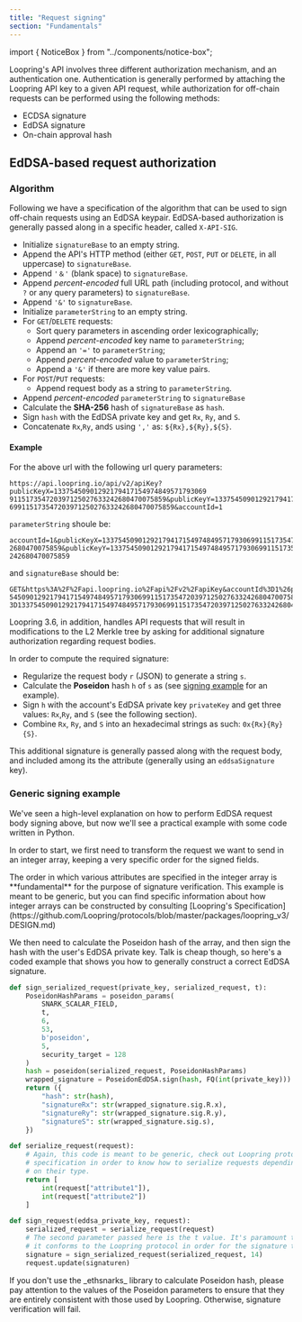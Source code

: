```yaml
---
title: "Request signing"
section: "Fundamentals"
---
```


import { NoticeBox } from "../components/notice-box";

Loopring's API involves three different authorization mechanism, and an authentication one.
Authentication is generally performed by attaching the Loopring API key to a given API request, while authorization for off-chain requests can be performed using the following methods:

-   ECDSA signature
-   EdDSA signature
-   On-chain approval hash

## EdDSA-based request authorization

### Algorithm

Following we have a specification of the algorithm that can be used to sign off-chain requests using an EdDSA keypair.
EdDSA-based authorization is generally passed along in a specific header, called `X-API-SIG`.

-   Initialize `signatureBase` to an empty string.
-   Append the API's HTTP method (either `GET`, `POST`, `PUT` or `DELETE`, in all uppercase) to `signatureBase`.
-   Append `'＆'` (blank space) to `signatureBase`.
-   Append _percent-encoded_ full URL path (including protocol, and without `?` or any query parameters) to `signatureBase`.
-   Append `'&'` to `signatureBase`.
-   Initialize `parameterString` to an empty string.
-   For `GET`/`DELETE` requests:
    -   Sort query parameters in ascending order lexicographically;
    -   Append _percent-encoded_ key name to `parameterString`;
    -   Append an `'='` to `parameterString`;
    -   Append _percent-encoded_ value to `parameterString`;
    -   Append a `'&'` if there are more key value pairs.
-   For `POST`/`PUT` requests:
    -   Append request body as a string to `parameterString`.
-   Append _percent-encoded_ `parameterString` to `signatureBase`
-   Calculate the **SHA-256** hash of `signatureBase` as `hash`.
-   Sign `hash` with the EdDSA private key and get `Rx`, `Ry`, and `S`.
-   Concatenate `Rx`,`Ry`, and`S` using `','` as: `${Rx},${Ry},${S}`.

#### Example

For the above url with the following url query parameters:

```
https://api.loopring.io/api/v2/apiKey?publicKeyX=13375450901292179417154974849571793069
911517354720397125027633242680470075859&publicKeyY=133754509012921794171549748495717930
69911517354720397125027633242680470075859&accountId=1
```

`parameterString` shoule be:

```
accountId=1&publicKeyX=1337545090129217941715497484957179306991151735472039712502763324
2680470075859&publicKeyY=13375450901292179417154974849571793069911517354720397125027633
242680470075859
```

and `signatureBase` should be:

```
GET&https%3A%2F%2Fapi.loopring.io%2Fapi%2Fv2%2FapiKey&accountId%3D1%26publicKeyX%3D1337
5450901292179417154974849571793069911517354720397125027633242680470075859%26publicKeyY%
3D13375450901292179417154974849571793069911517354720397125027633242680470075859
```

Loopring 3.6, in addition, handles API requests that will result in modifications to the L2 Merkle tree by asking for additional signature authorization regarding request bodies.

In order to compute the required signature:

-   Regularize the request body `r` (JSON) to generate a string `s`.
-   Calculate the **Poseidon** hash `h` of `s` as (see [signing example](#signing-orders) for an example).
-   Sign `h` with the account's EdDSA private key `privateKey` and get three values: `Rx`,`Ry`, and `S` (see the following section).
-   Combine `Rx`, `Ry`, and `S` into an hexadecimal strings as such: `0x{Rx}{Ry}{S}`.

This additional signature is generally passed along with the request body, and included among its the attribute (generally using an `eddsaSignature` key).

### Generic signing example

We've seen a high-level explanation on how to perform EdDSA request body signing above, but now we'll see a practical example with some code written in Python.

In order to start, we first need to transform the request we want to send in an integer array, keeping a very specific order for the signed fields.

<NoticeBox mode="warning">
    The order in which various attributes are specified in the integer array is **fundamental** for the purpose of signature verification.
    This example is meant to be generic, but you can find specific information about how integer arrays can be constructed by consulting [Loopring's
    Specification](https://github.com/Loopring/protocols/blob/master/packages/loopring_v3/DESIGN.md)
</NoticeBox>

We then need to calculate the Poseidon hash of the array, and then sign the hash with the user's EdDSA private key.
Talk is cheap though, so here's a coded example that shows you how to generally construct a correct EdDSA signature.

```python
def sign_serialized_request(private_key, serialized_request, t):
    PoseidonHashParams = poseidon_params(
        SNARK_SCALAR_FIELD,
        t,
        6,
        53,
        b'poseidon',
        5,
        security_target = 128
    )
    hash = poseidon(serialized_request, PoseidonHashParams)
    wrapped_signature = PoseidonEdDSA.sign(hash, FQ(int(private_key)))
    return ({
        "hash": str(hash),
        "signatureRx": str(wrapped_signature.sig.R.x),
        "signatureRy": str(wrapped_signature.sig.R.y),
        "signatureS": str(wrapped_signature.sig.s),
    })

def serialize_request(request):
    # Again, this code is meant to be generic, check out Loopring protocol's
    # specification in order to know how to serialize requests depending
    # on their type.
    return [
        int(request["attribute1"]),
        int(request["attribute2"])
    ]

def sign_request(eddsa_private_key, request):
	serialized_request = serialize_request(request)
    # The second parameter passed here is the t value. It's paramount that
    # it conforms to the Loopring protocol in order for the signature to be valid
	signature = sign_serialized_request(serialized_request, 14)
    request.update(signaturen)
```

<NoticeBox mode="warning">
    If you don't use the _ethsnarks_ library to calculate Poseidon hash, please
    pay attention to the values of the Poseidon parameters to ensure that they
    are entirely consistent with those used by Loopring. Otherwise, signature
    verification will fail.
</NoticeBox>
